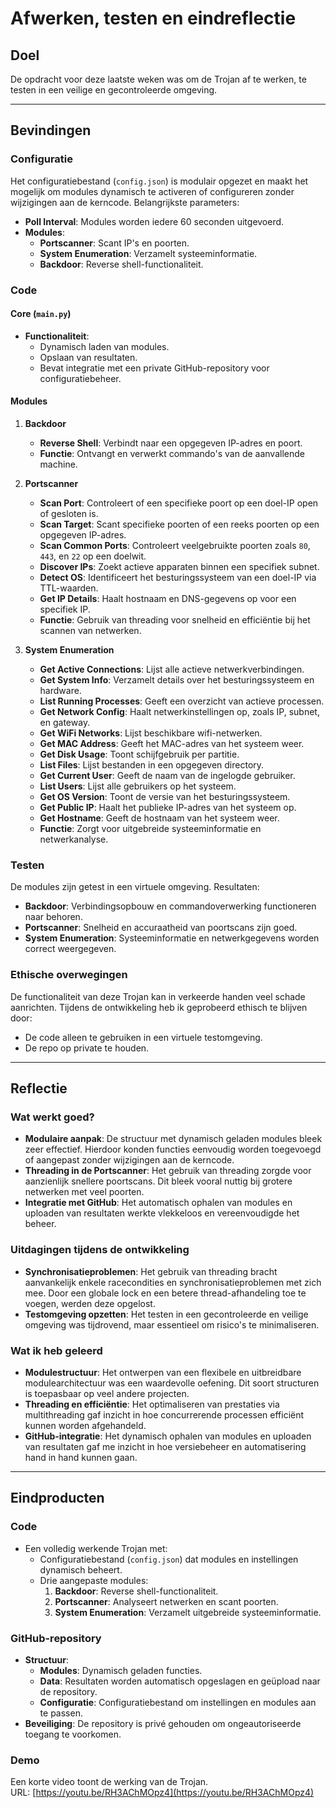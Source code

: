 # Afwerken, testen en eindreflectie

## Doel
De opdracht voor deze laatste weken was om de Trojan af te werken, te testen in een veilige en gecontroleerde omgeving.

---

## Bevindingen

### Configuratie
Het configuratiebestand (`config.json`) is modulair opgezet en maakt het mogelijk om modules dynamisch te activeren of configureren zonder wijzigingen aan de kerncode. Belangrijkste parameters:
- **Poll Interval**: Modules worden iedere 60 seconden uitgevoerd.
- **Modules**:
  - **Portscanner**: Scant IP's en poorten.
  - **System Enumeration**: Verzamelt systeeminformatie.
  - **Backdoor**: Reverse shell-functionaliteit.

### Code
#### Core (`main.py`)
- **Functionaliteit**: 
  - Dynamisch laden van modules.
  - Opslaan van resultaten.
  - Bevat integratie met een private GitHub-repository voor configuratiebeheer.

#### Modules

1. **Backdoor**
   - **Reverse Shell**: Verbindt naar een opgegeven IP-adres en poort.
   - **Functie**: Ontvangt en verwerkt commando's van de aanvallende machine.

2. **Portscanner**
   - **Scan Port**: Controleert of een specifieke poort op een doel-IP open of gesloten is.
   - **Scan Target**: Scant specifieke poorten of een reeks poorten op een opgegeven IP-adres.
   - **Scan Common Ports**: Controleert veelgebruikte poorten zoals `80`, `443`, en `22` op een doelwit.
   - **Discover IPs**: Zoekt actieve apparaten binnen een specifiek subnet.
   - **Detect OS**: Identificeert het besturingssysteem van een doel-IP via TTL-waarden.
   - **Get IP Details**: Haalt hostnaam en DNS-gegevens op voor een specifiek IP.
   - **Functie**: Gebruik van threading voor snelheid en efficiëntie bij het scannen van netwerken.

3. **System Enumeration**
   - **Get Active Connections**: Lijst alle actieve netwerkverbindingen.
   - **Get System Info**: Verzamelt details over het besturingssysteem en hardware.
   - **List Running Processes**: Geeft een overzicht van actieve processen.
   - **Get Network Config**: Haalt netwerkinstellingen op, zoals IP, subnet, en gateway.
   - **Get WiFi Networks**: Lijst beschikbare wifi-netwerken.
   - **Get MAC Address**: Geeft het MAC-adres van het systeem weer.
   - **Get Disk Usage**: Toont schijfgebruik per partitie.
   - **List Files**: Lijst bestanden in een opgegeven directory.
   - **Get Current User**: Geeft de naam van de ingelogde gebruiker.
   - **List Users**: Lijst alle gebruikers op het systeem.
   - **Get OS Version**: Toont de versie van het besturingssysteem.
   - **Get Public IP**: Haalt het publieke IP-adres van het systeem op.
   - **Get Hostname**: Geeft de hostnaam van het systeem weer.
   - **Functie**: Zorgt voor uitgebreide systeeminformatie en netwerkanalyse.

### Testen
De modules zijn getest in een virtuele omgeving. Resultaten:
- **Backdoor**: Verbindingsopbouw en commandoverwerking functioneren naar behoren.
- **Portscanner**: Snelheid en accuraatheid van poortscans zijn goed.
- **System Enumeration**: Systeeminformatie en netwerkgegevens worden correct weergegeven.

### **Ethische overwegingen**
De functionaliteit van deze Trojan kan in verkeerde handen veel schade aanrichten. Tijdens de ontwikkeling heb ik geprobeerd ethisch te blijven door:
- De code alleen te gebruiken in een virtuele testomgeving.
- De repo op private te houden.
---

## Reflectie

### **Wat werkt goed?**
- **Modulaire aanpak**: De structuur met dynamisch geladen modules bleek zeer effectief. Hierdoor konden functies eenvoudig worden toegevoegd of aangepast zonder wijzigingen aan de kerncode.
- **Threading in de Portscanner**: Het gebruik van threading zorgde voor aanzienlijk snellere poortscans. Dit bleek vooral nuttig bij grotere netwerken met veel poorten.
- **Integratie met GitHub**: Het automatisch ophalen van modules en uploaden van resultaten werkte vlekkeloos en vereenvoudigde het beheer.

### **Uitdagingen tijdens de ontwikkeling**
- **Synchronisatieproblemen**: Het gebruik van threading bracht aanvankelijk enkele racecondities en synchronisatieproblemen met zich mee. Door een globale lock en een betere thread-afhandeling toe te voegen, werden deze opgelost.
- **Testomgeving opzetten**: Het testen in een gecontroleerde en veilige omgeving was tijdrovend, maar essentieel om risico's te minimaliseren.

### **Wat ik heb geleerd**
- **Modulestructuur**: Het ontwerpen van een flexibele en uitbreidbare modulearchitectuur was een waardevolle oefening. Dit soort structuren is toepasbaar op veel andere projecten.
- **Threading en efficiëntie**: Het optimaliseren van prestaties via multithreading gaf inzicht in hoe concurrerende processen efficiënt kunnen worden afgehandeld.
- **GitHub-integratie**: Het dynamisch ophalen van modules en uploaden van resultaten gaf me inzicht in hoe versiebeheer en automatisering hand in hand kunnen gaan.

---



## Eindproducten

### **Code**
- Een volledig werkende Trojan met:
  - Configuratiebestand (`config.json`) dat modules en instellingen dynamisch beheert.
  - Drie aangepaste modules:
    1. **Backdoor**: Reverse shell-functionaliteit.
    2. **Portscanner**: Analyseert netwerken en scant poorten.
    3. **System Enumeration**: Verzamelt uitgebreide systeeminformatie.

### **GitHub-repository**
- **Structuur**:
  - **Modules**: Dynamisch geladen functies.
  - **Data**: Resultaten worden automatisch opgeslagen en geüpload naar de repository.
  - **Configuratie**: Configuratiebestand om instellingen en modules aan te passen.
- **Beveiliging**: De repository is privé gehouden om ongeautoriseerde toegang te voorkomen.

### **Demo**
Een korte video toont de werking van de Trojan.  
URL: [https://youtu.be/RH3AChMOpz4](https://youtu.be/RH3AChMOpz4)

